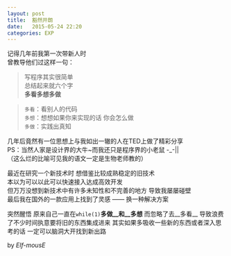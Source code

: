 ```yaml
---
layout: post
title:  豁然开朗
date:   2015-05-24 22:20
categories: EXP
---
```


记得几年前我第一次带新人时  
曾教导他们过这样一句：  

> 写程序其实很简单  
> 总结起来就六个字  
> __多看多想多做__  

> `多看`：看别人的代码  
> `多想`：想想如果你来实现的话 你会怎么做  
> `多做`：实践出真知  

几年后竟然有一位思想上与我如出一辙的人在TED上做了精彩分享  
PS：当然人家是设计界的大牛~而我还只是程序界的小老鼠 -_-||  
（这么烂的比喻可见我的语文一定是生物老师教的）  

最近在研究一个新技术时 想借鉴比较成熟稳定的旧技术  
本以为可以以此可以快速接入达成高效开发  
但万万没想到新技术中有许多未知性和不完善的地方 导致我屡屡碰壁  
最后我在国外的一款应用上找到了灵感 —— 换一种解决方案

突然醒悟
原来自己一直在`while(1)`__多做__和__多想__
而忽略了去__多看__
导致浪费了不少时间执意要将旧的东西集成进来
其实如果多吸收一些新的东西或者深入思考的话 一定可以脑洞大开找到新出路

by *Elf-mousE*
